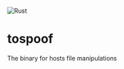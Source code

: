 ![Rust](https://github.com/reanimatorzon/tospoof/workflows/Rust/badge.svg)
# tospoof

The binary for hosts file manipulations

